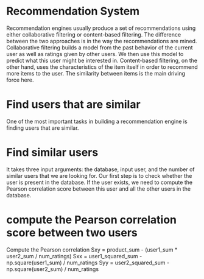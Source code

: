 # Recommendation System 
Recommendation engines usually produce a set of recommendations using either collaborative filtering or
content-based filtering. The difference between the two approaches is in the way the recommendations
are mined. Collaborative filtering builds a model from the past behavior of the current user as well as
ratings given by other users. We then use this model to predict what this user might be interested in.
Content-based filtering, on the other hand, uses the characteristics of the item itself in order to recommend
more items to the user. The similarity between items is the main driving force here.
# Find users that are similar
One of the most important tasks in building a recommendation engine is finding users that are similar.
# Find similar users
It takes three input arguments: the
database, input user, and the number of similar users that we are looking for. Our first step is to
check whether the user is present in the database. If the user exists, we need to compute the Pearson
correlation score between this user and all the other users in the database.
# compute the Pearson correlation score between two users
Compute the Pearson correlation
Sxy = product_sum - (user1_sum * user2_sum / num_ratings)
Sxx = user1_squared_sum - np.square(user1_sum) / num_ratings
Syy = user2_squared_sum - np.square(user2_sum) / num_ratings
